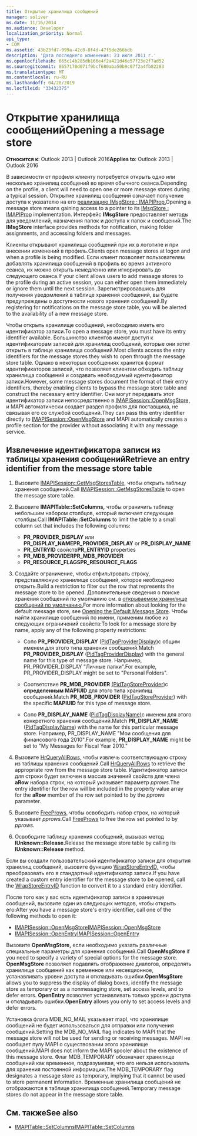 ```yaml
---
title: Открытие хранилища сообщений
manager: soliver
ms.date: 11/16/2014
ms.audience: Developer
localization_priority: Normal
api_type:
- COM
ms.assetid: 43b23fd7-999a-42c0-8f4d-47f5de266bdb
description: 'Дата последнего изменения: 23 июля 2011 г.'
ms.openlocfilehash: 665c14b285db166e4f2a421d46e57f23e2f7ad52
ms.sourcegitcommit: 8657170d071f9bcf680aba50b9c07f2a4fb82283
ms.translationtype: MT
ms.contentlocale: ru-RU
ms.lasthandoff: 04/28/2019
ms.locfileid: "33432375"
---
```

# <a name="opening-a-message-store"></a><span data-ttu-id="aaab0-103">Открытие хранилища сообщений</span><span class="sxs-lookup"><span data-stu-id="aaab0-103">Opening a message store</span></span>

<span data-ttu-id="aaab0-104">**Относится к**: Outlook 2013 | Outlook 2016</span><span class="sxs-lookup"><span data-stu-id="aaab0-104">**Applies to**: Outlook 2013 | Outlook 2016</span></span> 
  
<span data-ttu-id="aaab0-105">В зависимости от профиля клиенту потребуется открыть одно или несколько хранилищ сообщений во время обычного сеанса.</span><span class="sxs-lookup"><span data-stu-id="aaab0-105">Depending on the profile, a client will need to open one or more message stores during a typical session.</span></span> <span data-ttu-id="aaab0-106">Открытие хранилищ сообщений означает получение доступа к указателю на его [реализацию IMsgStore : IMAPIProp.](imsgstoreimapiprop.md)</span><span class="sxs-lookup"><span data-stu-id="aaab0-106">Opening a message store means gaining access to a pointer to its [IMsgStore : IMAPIProp](imsgstoreimapiprop.md) implementation.</span></span> <span data-ttu-id="aaab0-107">Интерфейс **IMsgStore** предоставляет методы для уведомлений, назначения папок и доступа к папок и сообщений.</span><span class="sxs-lookup"><span data-stu-id="aaab0-107">The **IMsgStore** interface provides methods for notification, making folder assignments, and accessing folders and messages.</span></span> 
  
<span data-ttu-id="aaab0-108">Клиенты открывают хранилища сообщений при их в логотипе и при внесении изменений в профиль.</span><span class="sxs-lookup"><span data-stu-id="aaab0-108">Clients open message stores at logon and when a profile is being modified.</span></span> <span data-ttu-id="aaab0-109">Если клиент позволяет пользователям добавлять хранилища сообщений в профиль во время активного сеанса, их можно открыть немедленно или игнорировать до следующего сеанса.</span><span class="sxs-lookup"><span data-stu-id="aaab0-109">If your client allows users to add message stores to the profile during an active session, you can either open them immediately or ignore them until the next session.</span></span> <span data-ttu-id="aaab0-110">Зарегистрировавшись для получения уведомлений в таблице хранения сообщений, вы будете предупреждены о доступности нового хранения сообщений.</span><span class="sxs-lookup"><span data-stu-id="aaab0-110">By registering for notifications on the message store table, you will be alerted to the availability of a new message store.</span></span>
  
<span data-ttu-id="aaab0-111">Чтобы открыть хранилище сообщений, необходимо иметь его идентификатор записи.</span><span class="sxs-lookup"><span data-stu-id="aaab0-111">To open a message store, you must have its entry identifier available.</span></span> <span data-ttu-id="aaab0-112">Большинство клиентов имеют доступ к идентификаторам записей для хранилищ сообщений, которые они хотят открыть в таблице хранилища сообщений.</span><span class="sxs-lookup"><span data-stu-id="aaab0-112">Most clients access the entry identifiers for the message stores they wish to open through the message store table.</span></span> <span data-ttu-id="aaab0-113">Однако в некоторых сообщениях хранится формат идентификаторов записей, что позволяет клиентам обходить таблицу хранилища сообщений и создавать необходимый идентификатор записи.</span><span class="sxs-lookup"><span data-stu-id="aaab0-113">However, some message stores document the format of their entry identifiers, thereby enabling clients to bypass the message store table and construct the necessary entry identifier.</span></span> <span data-ttu-id="aaab0-114">Они могут передавать этот идентификатор записи непосредственно в [IMAPISession::OpenMsgStore,](imapisession-openmsgstore.md) и MAPI автоматически создает раздел профиля для поставщика, не связывая его со службой сообщений.</span><span class="sxs-lookup"><span data-stu-id="aaab0-114">They can pass this entry identifier directly to [IMAPISession::OpenMsgStore](imapisession-openmsgstore.md) and MAPI automatically creates a profile section for the provider without associating it with any message service.</span></span> 
  
## <a name="retrieve-an-entry-identifier-from-the-message-store-table"></a><span data-ttu-id="aaab0-115">Извлечение идентификатора записи из таблицы хранения сообщений</span><span class="sxs-lookup"><span data-stu-id="aaab0-115">Retrieve an entry identifier from the message store table</span></span>
  
1. <span data-ttu-id="aaab0-116">Вызовите [IMAPISession::GetMsgStoresTable,](imapisession-getmsgstorestable.md) чтобы открыть таблицу хранения сообщений.</span><span class="sxs-lookup"><span data-stu-id="aaab0-116">Call [IMAPISession::GetMsgStoresTable](imapisession-getmsgstorestable.md) to open the message store table.</span></span> 
    
2. <span data-ttu-id="aaab0-117">Вызовите **IMAPITable::SetColumns,** чтобы ограничить таблицу небольшим набором столбцов, который включает следующие столбцы:</span><span class="sxs-lookup"><span data-stu-id="aaab0-117">Call **IMAPITable::SetColumns** to limit the table to a small column set that includes the following columns:</span></span> 
    
   - <span data-ttu-id="aaab0-118">**PR_PROVIDER_DISPLAY** или **PR_DISPLAY_NAME**</span><span class="sxs-lookup"><span data-stu-id="aaab0-118">**PR_PROVIDER_DISPLAY** or **PR_DISPLAY_NAME**</span></span>
   - <span data-ttu-id="aaab0-119">**PR_ENTRYID** свойств</span><span class="sxs-lookup"><span data-stu-id="aaab0-119">**PR_ENTRYID** properties</span></span> 
   - <span data-ttu-id="aaab0-120">**PR_MDB_PROVIDER**</span><span class="sxs-lookup"><span data-stu-id="aaab0-120">**PR_MDB_PROVIDER**</span></span>
   - <span data-ttu-id="aaab0-121">**PR_RESOURCE_FLAGS**</span><span class="sxs-lookup"><span data-stu-id="aaab0-121">**PR_RESOURCE_FLAGS**</span></span>
    
3. <span data-ttu-id="aaab0-122">Создайте ограничение, чтобы отфильтровать строку, представляюную хранилище сообщений, которое необходимо открыть.</span><span class="sxs-lookup"><span data-stu-id="aaab0-122">Build a restriction to filter out the row that represents the message store to be opened.</span></span> <span data-ttu-id="aaab0-123">Дополнительные сведения о поиске хранения сообщений по умолчанию см. в [открываемом хранилище сообщений по умолчанию.](opening-the-default-message-store.md)</span><span class="sxs-lookup"><span data-stu-id="aaab0-123">For more information about looking for the default message store, see [Opening the Default Message Store](opening-the-default-message-store.md).</span></span> <span data-ttu-id="aaab0-124">Чтобы найти хранилище сообщений по имени, применим любое из следующих ограничений свойств:</span><span class="sxs-lookup"><span data-stu-id="aaab0-124">To look for a message store by name, apply any of the following property restrictions:</span></span>
    
   - <span data-ttu-id="aaab0-125">Сопо **PR_PROVIDER_DISPLAY** ([PidTagProviderDisplay)](pidtagproviderdisplay-canonical-property.md)с общим именем для этого типа хранения сообщений.</span><span class="sxs-lookup"><span data-stu-id="aaab0-125">Match **PR_PROVIDER_DISPLAY** ([PidTagProviderDisplay](pidtagproviderdisplay-canonical-property.md)) with the general name for this type of message store.</span></span> <span data-ttu-id="aaab0-126">Например, PR_PROVIDER_DISPLAY "Личные папки".</span><span class="sxs-lookup"><span data-stu-id="aaab0-126">For example, PR_PROVIDER_DISPLAY might be set to "Personal Folders".</span></span>
    
   - <span data-ttu-id="aaab0-127">Соответствие **PR_MDB_PROVIDER** [(PidTagStoreProvider)](pidtagstoreprovider-canonical-property.md)с **определенным MAPIUID** для этого типа хранилищ сообщений.</span><span class="sxs-lookup"><span data-stu-id="aaab0-127">Match **PR_MDB_PROVIDER** ([PidTagStoreProvider](pidtagstoreprovider-canonical-property.md)) with the specific **MAPIUID** for this type of message store.</span></span> 
    
   - <span data-ttu-id="aaab0-128">Сопо **PR_DISPLAY_NAME** ([PidTagDisplayName)](pidtagdisplayname-canonical-property.md)с именем для этого конкретного хранения сообщений.</span><span class="sxs-lookup"><span data-stu-id="aaab0-128">Match **PR_DISPLAY_NAME** ([PidTagDisplayName](pidtagdisplayname-canonical-property.md)) with the name for this particular message store.</span></span> <span data-ttu-id="aaab0-129">Например,  PR_DISPLAY_NAME "Мои сообщения для финансового года 2010".</span><span class="sxs-lookup"><span data-stu-id="aaab0-129">For example, **PR_DISPLAY_NAME** might be set to "My Messages for Fiscal Year 2010."</span></span> 
    
4. <span data-ttu-id="aaab0-130">Вызовите [HrQueryAllRows,](hrqueryallrows.md) чтобы извлечь соответствующую строку из таблицы хранения сообщений.</span><span class="sxs-lookup"><span data-stu-id="aaab0-130">Call [HrQueryAllRows](hrqueryallrows.md) to retrieve the appropriate row from the message store table.</span></span> <span data-ttu-id="aaab0-131">Идентификатор записи для строки будет включен в массив значений свойств для члена **aRow** набора строк, на который указывает параметр _pprows._</span><span class="sxs-lookup"><span data-stu-id="aaab0-131">The entry identifier for the row will be included in the property value array for the **aRow** member of the row set pointed to by the  _pprows_ parameter.</span></span> 
    
5. <span data-ttu-id="aaab0-132">Вызовите [FreeProws,](freeprows.md) чтобы освободить набор строк, на который указывает _pprows._</span><span class="sxs-lookup"><span data-stu-id="aaab0-132">Call [FreeProws](freeprows.md) to free the row set pointed to by  _pprows_.</span></span>
    
6. <span data-ttu-id="aaab0-133">Освободите таблицу хранения сообщений, вызывая метод **IUnknown::Release.**</span><span class="sxs-lookup"><span data-stu-id="aaab0-133">Release the message store table by calling its **IUnknown::Release** method.</span></span> 
    
<span data-ttu-id="aaab0-134">Если вы создали пользовательский идентификатор записи для открытия хранилищ сообщений, вызовите функцию [WrapStoreEntryID,](wrapstoreentryid.md) чтобы преобразовать его в стандартный идентификатор записи.</span><span class="sxs-lookup"><span data-stu-id="aaab0-134">If you have created a custom entry identifier for the message store to be opened, call the [WrapStoreEntryID](wrapstoreentryid.md) function to convert it to a standard entry identifier.</span></span> 
  
<span data-ttu-id="aaab0-135">После того как у вас есть идентификатор записи в хранилище сообщений, вызовите один из следующих методов, чтобы открыть его:</span><span class="sxs-lookup"><span data-stu-id="aaab0-135">After you have a message store's entry identifier, call one of the following methods to open it:</span></span>
  
- [<span data-ttu-id="aaab0-136">IMAPISession::OpenMsgStore</span><span class="sxs-lookup"><span data-stu-id="aaab0-136">IMAPISession::OpenMsgStore</span></span>](imapisession-openmsgstore.md)
- [<span data-ttu-id="aaab0-137">IMAPISession::OpenEntry</span><span class="sxs-lookup"><span data-stu-id="aaab0-137">IMAPISession::OpenEntry</span></span>](imapisession-openentry.md)
    
<span data-ttu-id="aaab0-138">Вызовите **OpenMsgStore,** если необходимо указать различные специальные параметры для хранения сообщений.</span><span class="sxs-lookup"><span data-stu-id="aaab0-138">Call **OpenMsgStore** if you need to specify a variety of special options for the message store.</span></span> <span data-ttu-id="aaab0-139">**OpenMsgStore** позволяет подавлять отображение диалогов, определять хранилище сообщений как временное или несекционное, устанавливать уровни доступа и откладывать ошибки.</span><span class="sxs-lookup"><span data-stu-id="aaab0-139">**OpenMsgStore** allows you to suppress the display of dialog boxes, identify the message store as temporary or as a nonmessaging store, set access levels, and to defer errors.</span></span> <span data-ttu-id="aaab0-140">**OpenEntry** позволяет устанавливать только уровни доступа и откладывать ошибки.</span><span class="sxs-lookup"><span data-stu-id="aaab0-140">**OpenEntry** allows you only to set access levels and defer errors.</span></span> 
  
<span data-ttu-id="aaab0-141">Установка флага MDB_NO_MAIL указывает mapI, что хранилище сообщений не будет использоваться для отправки или получения сообщений.</span><span class="sxs-lookup"><span data-stu-id="aaab0-141">Setting the MDB_NO_MAIL flag indicates to MAPI that the message store will not be used for sending or receiving messages.</span></span> <span data-ttu-id="aaab0-142">MAPI не сообщает пулу MAPI о существовании этого хранилище сообщений.</span><span class="sxs-lookup"><span data-stu-id="aaab0-142">MAPI does not inform the MAPI spooler about the existence of this message store.</span></span> <span data-ttu-id="aaab0-143">Флаг MDB_TEMPORARY обозначает хранилище сообщений как временное, подразумевая, что его нельзя использовать для хранения постоянной информации.</span><span class="sxs-lookup"><span data-stu-id="aaab0-143">The MDB_TEMPORARY flag designates a message store as temporary, implying that it cannot be used to store permanent information.</span></span> <span data-ttu-id="aaab0-144">Временные хранилища сообщений не отображаются в таблице хранилища сообщений.</span><span class="sxs-lookup"><span data-stu-id="aaab0-144">Temporary message stores do not appear in the message store table.</span></span> 
  
## <a name="see-also"></a><span data-ttu-id="aaab0-145">См. также</span><span class="sxs-lookup"><span data-stu-id="aaab0-145">See also</span></span>

- [<span data-ttu-id="aaab0-146">IMAPITable::SetColumns</span><span class="sxs-lookup"><span data-stu-id="aaab0-146">IMAPITable::SetColumns</span></span>](imapitable-setcolumns.md)

